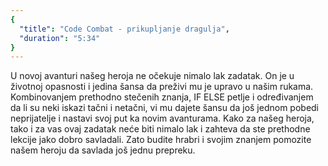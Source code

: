 ```yaml
---
{
  "title": "Code Combat - prikupljanje dragulja",
  "duration": "5:34"
}
---
```


U novoj avanturi našeg heroja ne očekuje nimalo lak zadatak. On je u životnoj opasnosti i jedina šansa da preživi mu je upravo u našim rukama. Kombinovanjem prethodno stečenih znanja, IF ELSE petlje i određivanjem da li su neki iskazi tačni i netačni, vi mu dajete šansu da još jednom pobedi neprijatelje i nastavi svoj put ka novim avanturama. Kako za našeg heroja, tako i za vas ovaj zadatak neće biti nimalo lak i zahteva da ste prethodne lekcije jako dobro savladali. Zato budite hrabri i svojim znanjem pomozite našem heroju da savlada još jednu prepreku.
